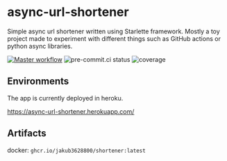 
# async-url-shortener

Simple async url shortener written using Starlette framework. Mostly a toy project made to experiment with different
things such as GitHub actions or python async libraries.

[![Master workflow](https://github.com/Jakub3628800/async-url-shortener/actions/workflows/master.yml/badge.svg?branch=master)](https://github.com/Jakub3628800/async-url-shortener/actions/workflows/python-app.yml)
![pre-commit.ci status](https://results.pre-commit.ci/badge/github/Jakub3628800/async-url-shortener/master.svg)
![coverage](https://gist.githubusercontent.com/Jakub3628800/5163dbd0fdea4409fd7a3ae6383c6b66/raw/gistfile1.svg)

## Environments
The app is currently deployed in heroku.

https://async-url-shortener.herokuapp.com/

## Artifacts
docker: `ghcr.io/jakub3628800/shortener:latest`

